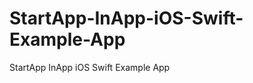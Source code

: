 StartApp-InApp-iOS-Swift-Example-App
====================================

StartApp InApp iOS Swift Example App
